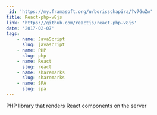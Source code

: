 ```yaml
---
_id: 'https://my.framasoft.org/u/borisschapira/?v7GuZw'
title: React-php-v8js
link: 'https://github.com/reactjs/react-php-v8js'
date: '2017-02-07'
tags:
    - name: JavaScript
      slug: javascript
    - name: PHP
      slug: php
    - name: React
      slug: react
    - name: sharemarks
      slug: sharemarks
    - name: SPA
      slug: spa
---
```


<div class="markdown"><p>PHP library that renders React components on the server
</p></div>
